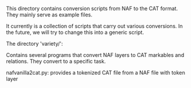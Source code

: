 This directory contains conversion scripts from NAF to the CAT format.
They mainly serve as example files.

It currently is a collection of scripts that carry out various conversions.
In the future, we will try to change this into a generic script.

The directory 'variety/':

Contains several programs that convert NAF layers to CAT markables and relations. They convert to a specific task.

nafvanilla2cat.py: provides a tokenized CAT file from a NAF file with token layer
